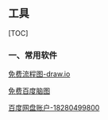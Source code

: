 ## 工具

[TOC]

### 一、常用软件

[免费流程图-draw.io](https://github.com/jgraph/drawio-desktop/releases/tag/v13.7.9)

[免费百度脑图]()

[百度网盘账户-18280499800](https://www.sdbeta.com/article/2020/0301/233947.html)

